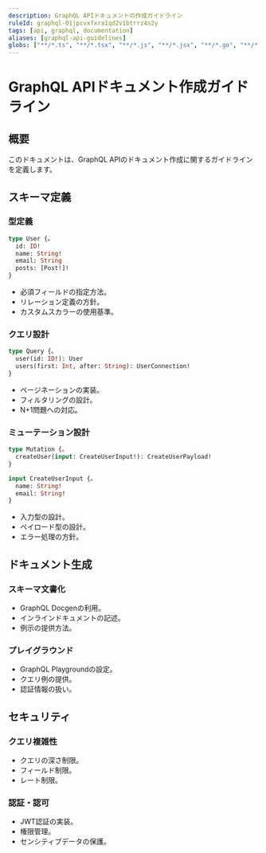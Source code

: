 ```yaml
---
description: GraphQL APIドキュメントの作成ガイドライン
ruleId: graphql-01jpcvxfxra1qd2v1btrrz4s2y
tags: [api, graphql, documentation]
aliases: [graphql-api-guidelines]
globs: ["**/*.ts", "**/*.tsx", "**/*.js", "**/*.jsx", "**/*.go", "**/*.rs", "**/*.scala"]
---
```


# GraphQL APIドキュメント作成ガイドライン

## 概要

このドキュメントは、GraphQL APIのドキュメント作成に関するガイドラインを定義します。

## スキーマ定義

### 型定義

```graphql
type User {。
  id: ID!
  name: String!
  email: String
  posts: [Post!]!
}
```

- 必須フィールドの指定方法。
- リレーション定義の方針。
- カスタムスカラーの使用基準。

### クエリ設計

```graphql
type Query {。
  user(id: ID!): User
  users(first: Int, after: String): UserConnection!
}
```

- ページネーションの実装。
- フィルタリングの設計。
- N+1問題への対応。

### ミューテーション設計

```graphql
type Mutation {。
  createUser(input: CreateUserInput!): CreateUserPayload!
}

input CreateUserInput {。
  name: String!
  email: String!
}
```

- 入力型の設計。
- ペイロード型の設計。
- エラー処理の方針。

## ドキュメント生成

### スキーマ文書化

- GraphQL Docgenの利用。
- インラインドキュメントの記述。
- 例示の提供方法。

### プレイグラウンド

- GraphQL Playgroundの設定。
- クエリ例の提供。
- 認証情報の扱い。

## セキュリティ

### クエリ複雑性

- クエリの深さ制限。
- フィールド制限。
- レート制限。

### 認証・認可

- JWT認証の実装。
- 権限管理。
- センシティブデータの保護。